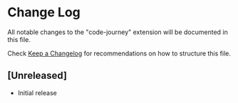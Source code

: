 # Change Log

All notable changes to the "code-journey" extension will be documented in this file.

Check [Keep a Changelog](http://keepachangelog.com/) for recommendations on how to structure this file.

## [Unreleased]

- Initial release